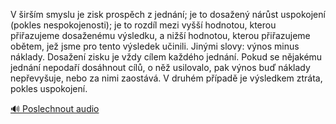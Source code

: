 
V širším smyslu je zisk prospěch z jednání; je to dosažený nárůst uspokojení (pokles nespokojenosti); je to rozdíl mezi vyšší hodnotou, kterou přiřazujeme dosaženému výsledku, a nižší hodnotou, kterou přiřazujeme obětem, jež jsme pro tento výsledek učinili. Jinými slovy: výnos minus náklady. Dosažení zisku je vždy cílem každého jednání. Pokud se nějakému jednání nepodaří dosáhnout cílů, o něž usilovalo, pak výnos buď náklady nepřevyšuje, nebo za nimi zaostává. V druhém případě je výsledkem ztráta, pokles uspokojení.

[🔊 Poslechnout audio](/data/7-paragraphs/audio/chapter_58/para_008-V-irm-smyslu-je-zisk-prospch-z-jednn-je-to.mp3)

